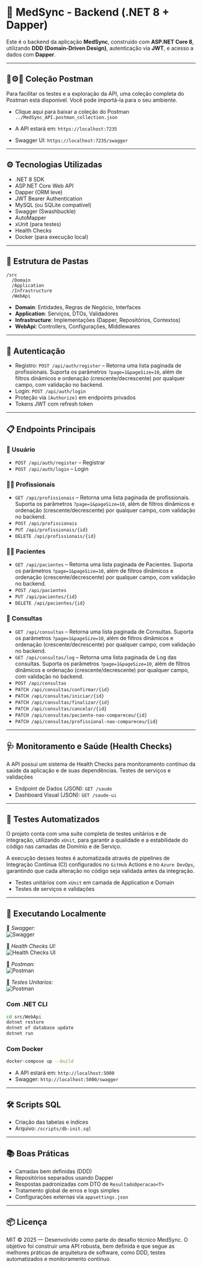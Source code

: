 
# 🧠 MedSync - Backend (.NET 8 + Dapper)

Este é o backend da aplicação **MedSync**, construído com **ASP.NET Core 8**, utilizando **DDD (Domain-Driven Design)**, autenticação via **JWT**, e acesso a dados com **Dapper**.


---

## 🚀⚙🚀 Coleção Postman
Para facilitar os testes e a exploração da API, uma coleção completa do Postman está disponível. Você pode importá-la para o seu ambiente.

- Clique aqui para baixar a coleção do Postman `../MedSync_API.postman_collection.json`

- A API estará em: `https://localhost:7235`
- Swagger UI: `https://localhost:7235/swagger`

---

## ⚙️ Tecnologias Utilizadas

- .NET 8 SDK
- ASP.NET Core Web API
- Dapper (ORM leve)
- JWT Bearer Authentication
- MySQL (ou SQLite compatível)
- Swagger (Swashbuckle)
- AutoMapper
- xUnit (para testes)
- Health Checks
- Docker (para execução local)

---

## 📁 Estrutura de Pastas

```
/src
  /Domain
  /Application
  /Infrastructure
  /WebApi
```

- **Domain**: Entidades, Regras de Negócio, Interfaces
- **Application**: Serviços, DTOs, Validadores
- **Infrastructure**: Implementações (Dapper, Repositórios, Contextos)
- **WebApi**: Controllers, Configurações, Middlewares

---

## 🔐 Autenticação

- Registro: `POST /api/auth/register` – Retorna uma lista paginada de profissionais. Suporta os parâmetros `?page=1&pageSize=10`, além de filtros dinâmicos e ordenação (crescente/decrescente) por qualquer campo, com validação no backend.
- Login: `POST /api/auth/login`
- Proteção via `[Authorize]` em endpoints privados
- Tokens JWT com refresh token

---

## 📋 Endpoints Principais

### 👤 Usuário
- `POST /api/auth/register` – Registrar
- `POST /api/auth/login` – Login

### 🧑‍⚕️ Profissionais
- `GET /api/profissionais` – Retorna uma lista paginada de profissionais. Suporta os parâmetros `?page=1&pageSize=10`, além de filtros dinâmicos e ordenação (crescente/decrescente) por qualquer campo, com validação no backend.
- `POST /api/profissionais`
- `PUT /api/profissionais/{id}`
- `DELETE /api/profissionais/{id}`

### 👨‍💼 Pacientes
- `GET /api/pacientes` – Retorna uma lista paginada de Pacientes. Suporta os parâmetros `?page=1&pageSize=10`, além de filtros dinâmicos e ordenação (crescente/decrescente) por qualquer campo, com validação no backend.
- `POST /api/pacientes`
- `PUT /api/pacientes/{id}`
- `DELETE /api/pacientes/{id}`

### 📅 Consultas
- `GET /api/consultas` – Retorna uma lista paginada de Consultas. Suporta os parâmetros `?page=1&pageSize=10`, além de filtros dinâmicos e ordenação (crescente/decrescente) por qualquer campo, com validação no backend.
- `GET /api/consultas/log` – Retorna uma lista paginada de Log das consultas. Suporta os parâmetros `?page=1&pageSize=10`, além de filtros dinâmicos e ordenação (crescente/decrescente) por qualquer campo, com validação no backend.
- `POST /api/consultas`
- `PATCH /api/consultas/confirmar/{id}`
- `PATCH /api/consultas/iniciar/{id}`
- `PATCH /api/consultas/finalizar/{id}`
- `PATCH /api/consultas/cancelar/{id}`
- `PATCH /api/consultas/paciente-nao-compareceu/{id}`
- `PATCH /api/consultas/profissional-nao-compareceu/{id}`

---

## 🩺 Monitoramento e Saúde (Health Checks)

A API possui um sistema de Health Checks para monitoramento contínuo da saúde da aplicação e de suas dependências.
Testes de serviços e validações

- Endpoint de Dados (JSON): `GET /saude`
- Dashboard Visual (JSON): `GET /saude-ui`

---

## 🧪 Testes Automatizados

O projeto conta com uma suíte completa de testes unitários e de integração, utilizando `xUnit`, para garantir a qualidade e a estabilidade do código nas camadas de Domínio e de Serviço.

A execução desses testes é automatizada através de pipelines de Integração Contínua (CI) configurados no `GitHub` Actions e no `Azure DevOps`, garantindo que cada alteração no código seja validada antes da integração.

- Testes unitários com `xUnit` em camada de Application e Domain
- Testes de serviços e validações

---

## 🚀 Executando Localmente


📸 *Swagger:*  
![Swagger](./doc/swagger.PNG)

📸 *Health Checks UI:*  
![Health Checks UI](./doc/health.PNG)

📸 *Postman:*  
![Postman](./doc/postman.PNG)

📸 *Testes Unitarios:*  
![Postman](./doc/testes.PNG)



### Com .NET CLI

```bash
cd src/WebApi
dotnet restore
dotnet ef database update
dotnet run
```

### Com Docker

```bash
docker-compose up --build
```

- A API estará em: `http://localhost:5000`
- Swagger: `http://localhost:5000/swagger`

---

## 🛠 Scripts SQL

- Criação das tabelas e índices
- Arquivo: `/scripts/db-init.sql`

---

## 📚 Boas Práticas

- Camadas bem definidas (DDD)
- Repositórios separados usando Dapper
- Respostas padronizadas com DTO de `ResultadoOperacao<T>`
- Tratamento global de erros e logs simples
- Configurações externas via `appsettings.json`

---

## 📦 Licença

MIT © 2025 — Desenvolvido como parte do desafio técnico MedSync. 
O objetivo foi construir uma API robusta, bem definida e que segue as melhores práticas de arquitetura de software, como DDD, testes automatizados e monitoramento contínuo.

